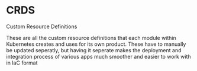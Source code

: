 # CRDS
Custom Resource Definitions

These are all the custom resource definitions that each module within Kubernetes creates and uses for its own product. These have to manually be updated seperatly, but having it seperate makes the deployment and integration process of various apps much smoother and easier to work with in IaC format